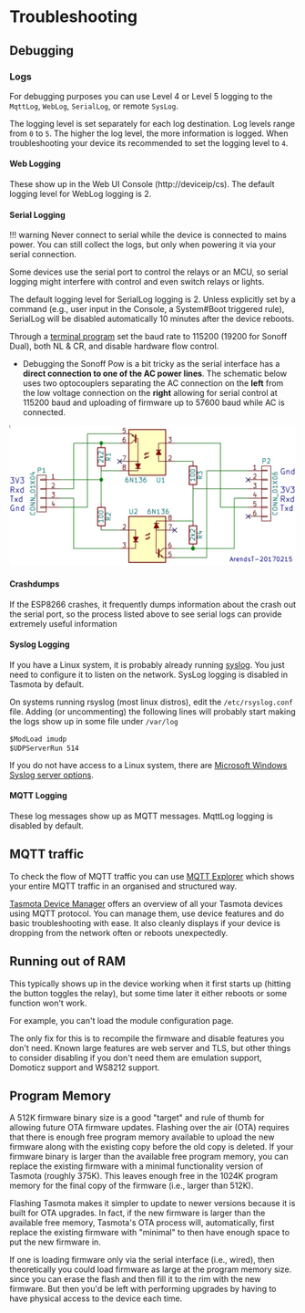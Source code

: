 # Troubleshooting

## Debugging
### Logs
For debugging purposes you can use Level 4 or Level 5 logging to the `MqttLog`, `WebLog`, `SerialLog`, or remote `SysLog`.  

The logging level is set separately for each log destination. Log levels range from `0` to `5`. The higher the log level, the more information is logged. When troubleshooting your device its recommended to set the logging level to `4`.  

#### Web Logging
These show up in the Web UI Console (http://deviceip/cs). The default logging level for WebLog logging is 2.

#### Serial Logging
!!! warning
     Never connect to serial while the device is connected to mains power. You can still collect the logs, but only when powering it via your serial connection.  

Some devices use the serial port to control the relays or an MCU, so serial logging might interfere with control and even switch relays or lights.  

The default logging level for SerialLog logging is 2. Unless explicitly set by a command (e.g., user input in the Console, a System#Boot triggered rule), SerialLog will be disabled automatically 10 minutes after the device reboots.

Through a [terminal program](Getting-Started#serial-terminal) set the baud rate to 115200 (19200 for Sonoff Dual), both NL & CR, and disable hardware flow control.  

- Debugging the Sonoff Pow is a bit tricky as the serial interface has a **direct connection to one of the AC power lines**. The schematic below uses two optocouplers separating the AC connection on the **left** from the low voltage connection on the **right** allowing for serial control at 115200 baud and uploading of firmware up to 57600 baud while AC is connected.
<img alt="OptoSerial" src="../_media/OptoSerial.jpg" /> 

#### Crashdumps
If the ESP8266 crashes, it frequently dumps information about the crash out the serial port, so the process listed above to see serial logs can provide extremely useful information

#### Syslog Logging
If you have a Linux system, it is probably already running [syslog](https://www.sigmdel.ca/michel/ha/rpi/syslog_en.html). You just need to configure it to listen on the network. SysLog logging is disabled in Tasmota by default.

On systems running rsyslog (most linux distros), edit the `/etc/rsyslog.conf` file. Adding (or uncommenting) the following lines will probably start making the logs show up in some file under `/var/log`  
```
$ModLoad imudp  
$UDPServerRun 514  
```

If you do not have access to a Linux system, there are [Microsoft Windows Syslog server options](https://www.ittsystems.com/best-free-syslog-server-windows/).

#### MQTT Logging
These log messages show up as MQTT messages. MqttLog logging is disabled by default.  

## MQTT traffic
To check the flow of MQTT traffic you can use [MQTT Explorer](https://mqtt-explorer.com/) which shows your entire MQTT traffic in an organised and structured way.

[Tasmota Device Manager](https://github.com/jziolkowski/tdm) offers an overview of all your Tasmota devices using MQTT protocol. You can manage them, use device features and do basic troubleshooting with ease. It also cleanly displays if your device is dropping from the network often or reboots unexpectedly.

## Running out of RAM
This typically shows up in the device working when it first starts up (hitting the button toggles the relay), but some time later it either reboots or some function won't work.

For example, you can't load the module configuration page.

The only fix for this is to recompile the firmware and disable features you don't need. Known large features are web server and TLS, but other things to consider disabling if you don't need them are emulation support, Domoticz support and WS8212 support.

## Program Memory
A 512K firmware binary size is a good "target" and rule of thumb for allowing future OTA firmware updates. Flashing over the air (OTA) requires that there is enough free program memory available to upload the new firmware along with the existing copy before the old copy is deleted. If your firmware binary is larger than the available free program memory, you can replace the existing firmware with a minimal functionality version of Tasmota (roughly 375K). This leaves enough free in the 1024K program memory for the final copy of the firmware (i.e., larger than 512K).

Flashing Tasmota makes it simpler to update to newer versions because it is built for OTA upgrades. In fact, if the new firmware is larger than the available free memory, Tasmota's OTA process will, automatically, first replace the existing firmware with  "minimal" to then have enough space to put the new firmware in.

If one is loading firmware only via the serial interface (i.e., wired), then theoretically you could load firmware as large at the program memory size. since you can erase the flash and then fill it to the rim with the new firmware. But then you'd be left with performing upgrades by having to have physical access to the device each time.
